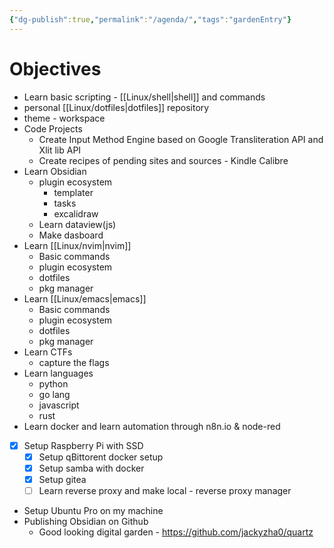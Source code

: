 ```yaml
---
{"dg-publish":true,"permalink":"/agenda/","tags":"gardenEntry"}
---
```


# Objectives
- Learn basic scripting - [[Linux/shell\|shell]] and commands
- personal [[Linux/dotfiles\|dotfiles]] repository
- theme - workspace
- Code Projects
	- Create Input Method Engine based on Google Transliteration API and Xlit lib API
	- Create recipes of pending sites and sources - Kindle Calibre
- Learn Obsidian
	- plugin ecosystem
		- templater
		- tasks
		- excalidraw
	- Learn dataview(js)
	- Make dasboard
- Learn [[Linux/nvim\|nvim]]
	- Basic commands
	- plugin ecosystem
	- dotfiles  
	- pkg manager
- Learn [[Linux/emacs\|emacs]]
	- Basic commands
	- plugin ecosystem
	- dotfiles 
	- pkg manager
- Learn CTFs
	- capture the flags
- Learn languages
	- python
	- go lang
	- javascript
	- rust
- Learn docker and learn automation through n8n.io & node-red
- [x] Setup Raspberry Pi with SSD 
	- [x] Setup qBittorent docker setup
	- [x] Setup samba with docker
	- [x] Setup gitea 
	- [ ] Learn reverse proxy and make local - reverse proxy manager
- Setup Ubuntu Pro on my machine
- Publishing Obsidian on Github
	- Good looking digital garden - https://github.com/jackyzha0/quartz